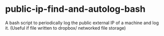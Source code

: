 # public-ip-find-and-autolog-bash
A bash script to periodically log the public external IP of a machine and log it. (Useful if file written to dropbox/ networked file storage)
